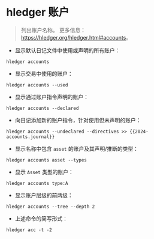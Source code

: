 # hledger 账户

> 列出账户名称。
> 更多信息：<https://hledger.org/hledger.html#accounts>。

- 显示默认日记文件中使用或声明的所有账户：

`hledger accounts`

- 显示交易中使用的账户：

`hledger accounts --used`

- 显示通过账户指令声明的账户：

`hledger accounts --declared`

- 向日记添加新的账户指令，针对使用但未声明的账户：

`hledger accounts --undeclared --directives >> {{2024-accounts.journal}}`

- 显示名称中包含 `asset` 的账户及其声明/推断的类型：

`hledger accounts asset --types`

- 显示 `Asset` 类型的账户：

`hledger accounts type:A`

- 显示账户层级的前两级：

`hledger accounts --tree --depth 2`

- 上述命令的简写形式：

`hledger acc -t -2`